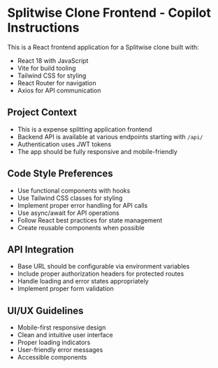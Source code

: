 <!-- Use this file to provide workspace-specific custom instructions to Copilot. For more details, visit https://code.visualstudio.com/docs/copilot/copilot-customization#_use-a-githubcopilotinstructionsmd-file -->

# Splitwise Clone Frontend - Copilot Instructions

This is a React frontend application for a Splitwise clone built with:
- React 18 with JavaScript
- Vite for build tooling
- Tailwind CSS for styling
- React Router for navigation
- Axios for API communication

## Project Context
- This is a expense splitting application frontend
- Backend API is available at various endpoints starting with `/api/`
- Authentication uses JWT tokens
- The app should be fully responsive and mobile-friendly

## Code Style Preferences
- Use functional components with hooks
- Use Tailwind CSS classes for styling
- Implement proper error handling for API calls
- Use async/await for API operations
- Follow React best practices for state management
- Create reusable components when possible

## API Integration
- Base URL should be configurable via environment variables
- Include proper authorization headers for protected routes
- Handle loading and error states appropriately
- Implement proper form validation

## UI/UX Guidelines
- Mobile-first responsive design
- Clean and intuitive user interface
- Proper loading indicators
- User-friendly error messages
- Accessible components
